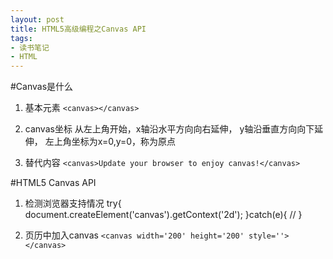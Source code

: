 ```yaml
---
layout: post
title: HTML5高级编程之Canvas API
tags: 
- 读书笔记 
- HTML
---
```


#Canvas是什么
1. 基本元素
`<canvas></canvas>`

2. canvas坐标
从左上角开始，x轴沿水平方向向右延伸， y轴沿垂直方向向下延伸， 左上角坐标为x=0,y=0，称为原点

3. 替代内容
`<canvas>Update your browser to enjoy canvas!</canvas>`

#HTML5 Canvas API
1. 检测浏览器支持情况
    try{
        document.createElement('canvas').getContext('2d');
    }catch(e){
        //
    }

2. 页历中加入canvas
    `<canvas width='200' height='200' style=''></canvas>`